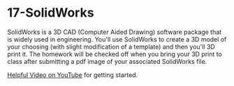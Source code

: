 # 17-SolidWorks
SolidWorks is a 3D CAD (Computer Aided Drawing) software package that is widely used in engineering. You'll use SolidWorks to create a 3D model of your choosing (with slight modification of a template) and then you'll 3D print it. The homework will be checked off when you bring your 3D print to class after submitting a pdf image of your associated SolidWorks file.

[Helpful Video on YouTube](https://youtu.be/ypymT835Gqw) for getting started.